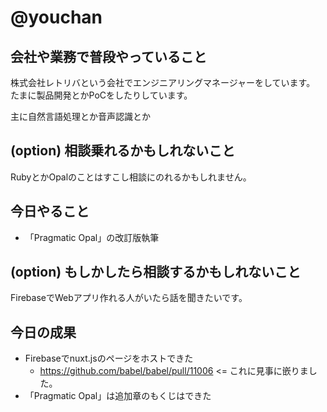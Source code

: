 # @youchan

## 会社や業務で普段やっていること

株式会社レトリバという会社でエンジニアリングマネージャーをしています。  
たまに製品開発とかPoCをしたりしています。

主に自然言語処理とか音声認識とか

## (option) 相談乗れるかもしれないこと

RubyとかOpalのことはすこし相談にのれるかもしれません。

## 今日やること

* 「Pragmatic Opal」の改訂版執筆

## (option) もしかしたら相談するかもしれないこと

FirebaseでWebアプリ作れる人がいたら話を聞きたいです。

## 今日の成果

* Firebaseでnuxt.jsのページをホストできた
    * https://github.com/babel/babel/pull/11006 <= これに見事に嵌りました。
* 「Pragmatic Opal」は追加章のもくじはできた
